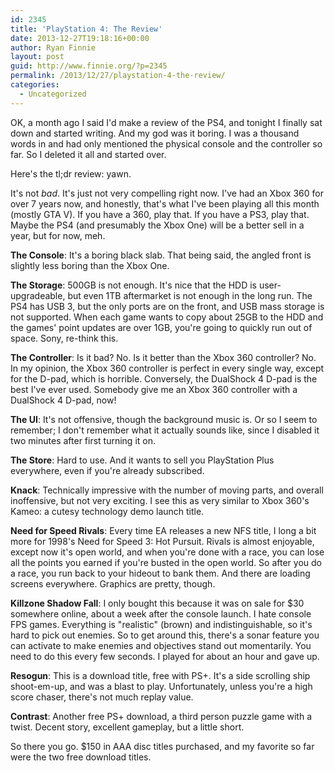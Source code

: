 ```yaml
---
id: 2345
title: 'PlayStation 4: The Review'
date: 2013-12-27T19:18:16+00:00
author: Ryan Finnie
layout: post
guid: http://www.finnie.org/?p=2345
permalink: /2013/12/27/playstation-4-the-review/
categories:
  - Uncategorized
---
```

OK, a month ago I said I'd make a review of the PS4, and tonight I finally sat down and started writing. And my god was it boring. I was a thousand words in and had only mentioned the physical console and the controller so far. So I deleted it all and started over.

Here's the tl;dr review: yawn.

It's not _bad_. It's just not very compelling right now. I've had an Xbox 360 for over 7 years now, and honestly, that's what I've been playing all this month (mostly GTA V). If you have a 360, play that. If you have a PS3, play that. Maybe the PS4 (and presumably the Xbox One) will be a better sell in a year, but for now, meh.

**The Console**: It's a boring black slab. That being said, the angled front is slightly less boring than the Xbox One.

**The Storage**: 500GB is not enough. It's nice that the HDD is user-upgradeable, but even 1TB aftermarket is not enough in the long run. The PS4 has USB 3, but the only ports are on the front, and USB mass storage is not supported. When each game wants to copy about 25GB to the HDD and the games' point updates are over 1GB, you're going to quickly run out of space. Sony, re-think this.

**The Controller**: Is it bad? No. Is it better than the Xbox 360 controller? No. In my opinion, the Xbox 360 controller is perfect in every single way, except for the D-pad, which is horrible. Conversely, the DualShock 4 D-pad is the best I've ever used. Somebody give me an Xbox 360 controller with a DualShock 4 D-pad, now!

**The UI**: It's not offensive, though the background music is. Or so I seem to remember; I don't remember what it actually sounds like, since I disabled it two minutes after first turning it on.

**The Store**: Hard to use. And it wants to sell you PlayStation Plus everywhere, even if you're already subscribed.

**Knack**: Technically impressive with the number of moving parts, and overall inoffensive, but not very exciting. I see this as very similar to Xbox 360's Kameo: a cutesy technology demo launch title.

**Need for Speed Rivals**: Every time EA releases a new NFS title, I long a bit more for 1998's Need for Speed 3: Hot Pursuit. Rivals is almost enjoyable, except now it's open world, and when you're done with a race, you can lose all the points you earned if you're busted in the open world. So after you do a race, you run back to your hideout to bank them. And there are loading screens everywhere. Graphics are pretty, though.

**Killzone Shadow Fall**: I only bought this because it was on sale for $30 somewhere online, about a week after the console launch. I hate console FPS games. Everything is "realistic" (brown) and indistinguishable, so it's hard to pick out enemies. So to get around this, there's a sonar feature you can activate to make enemies and objectives stand out momentarily. You need to do this every few seconds. I played for about an hour and gave up.

**Resogun**: This is a download title, free with PS+. It's a side scrolling ship shoot-em-up, and was a blast to play. Unfortunately, unless you're a high score chaser, there's not much replay value.

**Contrast**: Another free PS+ download, a third person puzzle game with a twist. Decent story, excellent gameplay, but a little short.

So there you go. $150 in AAA disc titles purchased, and my favorite so far were the two free download titles.
